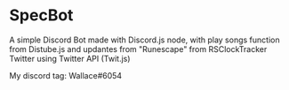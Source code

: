 # SpecBot
A simple Discord Bot made with Discord.js node, with play songs function from Distube.js and updantes from "Runescape" from RSClockTracker Twitter using Twitter API (Twit.js)

My discord tag: Wallace#6054
